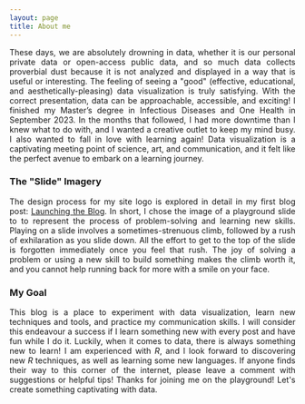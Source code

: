 ```yaml
---
layout: page
title: About me
---
```


<div align = "justify">These days, we are absolutely drowning in data, whether it is our personal private data or open-access public data, and so much data collects proverbial dust because it is not analyzed and displayed in a way that is useful or interesting. The feeling of seeing a "good" (effective, educational, and aesthetically-pleasing) data visualization is truly satisfying. With the correct presentation, data can be approachable, accessible, and exciting! I finished my Master’s degree in Infectious Diseases and One Health in September 2023. In the months that followed, I had more downtime than I knew what to do with, and I wanted a creative outlet to keep my mind busy. I also wanted to fall in love with learning again! Data visualization is a captivating meeting point of science, art, and communication, and it felt like the perfect avenue to embark on a learning journey.</div>

### The "Slide" Imagery

<div align="justify">The design process for my site logo is explored in detail in my first blog post: <a href="https://renee.khouri.ca/2023-11-20-blog-creation/">Launching the Blog</a>. In short, I chose the image of a playground slide to to represent the process of problem-solving and learning new skills. Playing on a slide involves a sometimes-strenuous climb, followed by a rush of exhilaration as you slide down. All the effort to get to the top of the slide is forgotten immediately once you feel that rush. The joy of solving a problem or using a new skill to build something makes the climb worth it, and you cannot help running back for more with a smile on your face.</div>

### My Goal

<div align="justify">This blog is a place to experiment with data visualization, learn new techniques and tools, and practice my communication skills. I will consider this endeavour a success if I learn something new with every post and have fun while I do it. Luckily, when it comes to data, there is always something new to learn! I am experienced with <i>R</i>, and I look forward to discovering new <i>R</i> techniques, as well as learning some new languages. If anyone finds their way to this corner of the internet, please leave a comment with suggestions or helpful tips! Thanks for joining me on the playground! Let's create something captivating with data.</div>